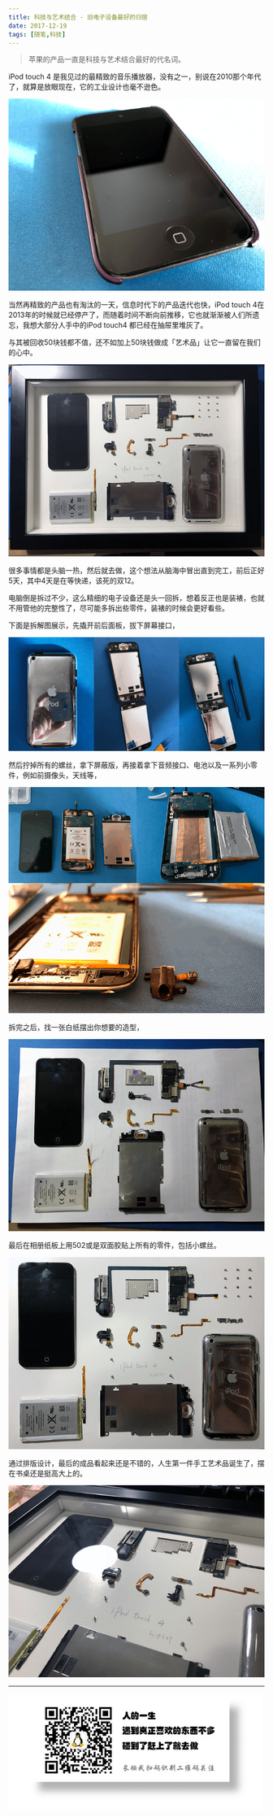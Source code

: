 ```yaml
---
title: 科技与艺术结合 - 旧电子设备最好的归宿
date: 2017-12-19
tags: [随笔,科技]
---
```


> 苹果的产品一直是科技与艺术结合最好的代名词。

iPod touch 4 是我见过的最精致的音乐播放器，没有之一，别说在2010那个年代了，就算是放眼现在，它的工业设计也毫不逊色。

![](/image/itouch/6501106253765280270.png)

当然再精致的产品也有淘汰的一天，信息时代下的产品迭代也快，iPod touch 4在2013年的时候就已经停产了，而随着时间不断向前推移，它也就渐渐被人们所遗忘，我想大部分人手中的iPod touch4 都已经在抽屉里堆灰了。

与其被回收50块钱都不值，还不如加上50块钱做成「艺术品」让它一直留在我们的心中。

![](/image/itouch/6501106252964168206.png)

很多事情都是头脑一热，然后就去做，这个想法从脑海中冒出直到完工，前后正好5天，其中4天是在等快递，该死的双12。

电脑倒是拆过不少，这么精细的电子设备还是头一回拆，想着反正也是装裱，也就不用管他的完整性了，尽可能多拆出些零件，装裱的时候会更好看些。

下面是拆解图展示，先撬开前后面板，拔下屏幕接口，

![](/image/itouch/2017-12-19_124248.png)

然后拧掉所有的螺丝，拿下屏蔽版，再接着拿下音频接口、电池以及一系列小零件，例如前摄像头，天线等，

![](/image/itouch/2017-12-19_131045.png)

拆完之后，找一张白纸摆出你想要的造型，

![](/image/itouch/6501106252934808077.png)

最后在相册纸板上用502或是双面胶贴上所有的零件，包括小螺丝。

![](/image/itouch/6501106252876087821.png)

通过排版设计，最后的成品看起来还是不错的，人生第一件手工艺术品诞生了，摆在书桌还是挺高大上的。

![](/image/itouch/6501106252695749133.png)

- - -
![](/image/weixin.jpg)